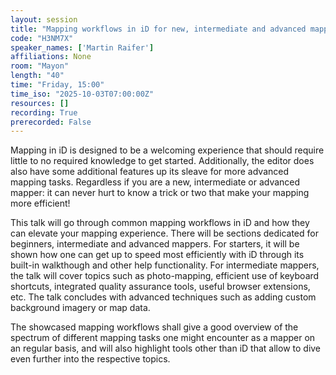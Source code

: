 ```yaml
---
layout: session
title: "Mapping workflows in iD for new, intermediate and advanced mappers"
code: "H3NM7X"
speaker_names: ['Martin Raifer']
affiliations: None
room: "Mayon"
length: "40"
time: "Friday, 15:00"
time_iso: "2025-10-03T07:00:00Z"
resources: []
recording: True
prerecorded: False
---
```


Mapping in iD is designed to be a welcoming experience that should require little to no required knowledge to get started. Additionally, the editor does also have some additional features up its sleave for more advanced mapping tasks. Regardless if you are a new, intermediate or advanced mapper: it can never hurt to know a trick or two that make your mapping more efficient!

This talk will go through common mapping workflows in iD and how they can elevate your mapping experience. There will be sections dedicated for beginners, intermediate and advanced mappers. For starters, it will be shown how one can get up to speed most efficiently with iD through its built-in walkthough and other help functionality. For intermediate mappers, the talk will cover topics such as photo-mapping, efficient use of keyboard shortcuts, integrated quality assurance tools, useful browser extensions, etc. The talk concludes with advanced techniques such as adding custom background imagery or map data.

The showcased mapping workflows shall give a good overview of the spectrum of different mapping tasks one might encounter as a mapper on an regular basis, and will also highlight tools other than iD that allow to dive even further into the respective topics.

